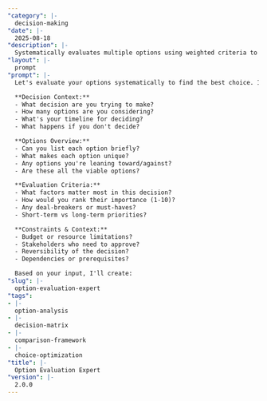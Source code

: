 ```yaml
---
"category": |-
  decision-making
"date": |-
  2025-08-18
"description": |-
  Systematically evaluates multiple options using weighted criteria to help you make objective decisions when faced with several alternatives.
"layout": |-
  prompt
"prompt": |-
  Let's evaluate your options systematically to find the best choice. I'll guide you through a structured analysis:

  **Decision Context:**
  - What decision are you trying to make?
  - How many options are you considering?
  - What's your timeline for deciding?
  - What happens if you don't decide?

  **Options Overview:**
  - Can you list each option briefly?
  - What makes each option unique?
  - Any options you're leaning toward/against?
  - Are these all the viable options?

  **Evaluation Criteria:**
  - What factors matter most in this decision?
  - How would you rank their importance (1-10)?
  - Any deal-breakers or must-haves?
  - Short-term vs long-term priorities?

  **Constraints & Context:**
  - Budget or resource limitations?
  - Stakeholders who need to approve?
  - Reversibility of the decision?
  - Dependencies or prerequisites?

  Based on your input, I'll create:
"slug": |-
  option-evaluation-expert
"tags":
- |-
  option-analysis
- |-
  decision-matrix
- |-
  comparison-framework
- |-
  choice-optimization
"title": |-
  Option Evaluation Expert
"version": |-
  2.0.0
---
```

